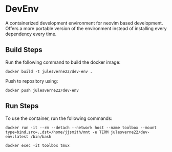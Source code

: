# DevEnv

A containerized development environment for neovim based development. Offers a
more portable version of the environment instead of installing every dependency
every time.

## Build Steps

Run the following command to build the docker image:

```docker build -t julesverne22/dev-env .```

Push to repository using:

```docker push julesverne22/dev-env```

## Run Steps

To use the container, run the following commands:

```docker run -it --rm --detach --network host --name toolbox --mount type=bind,src=.,dst=/home/jjsmith/mnt -e TERM julesverne22/dev-env:latest /bin/bash```

```docker exec -it toolbox tmux```
